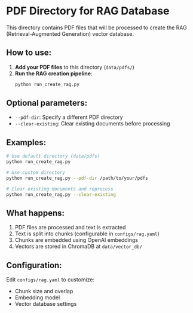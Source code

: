 # PDF Directory for RAG Database

This directory contains PDF files that will be processed to create the RAG (Retrieval-Augmented Generation) vector database.

## How to use:

1. **Add your PDF files** to this directory (`data/pdfs/`)
2. **Run the RAG creation pipeline**:
   ```bash
   python run_create_rag.py
   ```

## Optional parameters:

- `--pdf-dir`: Specify a different PDF directory
- `--clear-existing`: Clear existing documents before processing

## Examples:

```bash
# Use default directory (data/pdfs)
python run_create_rag.py

# Use custom directory
python run_create_rag.py --pdf-dir /path/to/your/pdfs

# Clear existing documents and reprocess
python run_create_rag.py --clear-existing
```

## What happens:

1. PDF files are processed and text is extracted
2. Text is split into chunks (configurable in `configs/rag.yaml`)
3. Chunks are embedded using OpenAI embeddings
4. Vectors are stored in ChromaDB at `data/vector_db/`

## Configuration:

Edit `configs/rag.yaml` to customize:
- Chunk size and overlap
- Embedding model
- Vector database settings 